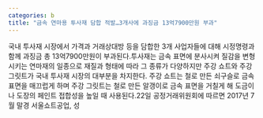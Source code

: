 ```yaml
---
categories: b
title: "금속 연마용 투사재 담합 적발…3개사에 과징금 13억7900만원 부과"
---
```

국내 투사재 시장에서 가격과 거래상대방 등을 담합한 3개 사업자들에 대해 시정명령과 함께 과징금 총 13억7900만원이 부과된다.투사재는 금속 표면에 분사시켜 질감을 변형시키는 연마재의 일종으로 재질과 형태에 따라 그 종류가 다양하지만 주강 쇼트와 주강 그릿트가 국내 투사재 시장의 대부분을 차지한다. 주강 쇼트는 철로 만든 쇠구슬로 금속 표면을 매끄럽게 하며 주강 그릿트는 철로 만든 알갱이로 금속 표면을 거칠게 해 도금이나 도장의 페인트 접합성을 높일 때 사용된다.22일 공정거래위원회에 따르면 2017년 7월 말경 서울쇼트공업, 성
